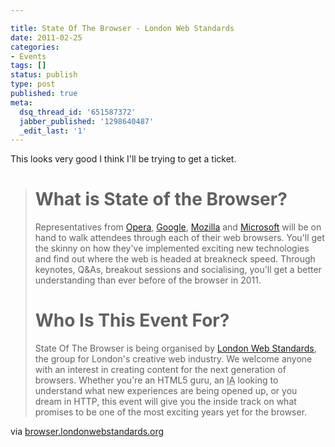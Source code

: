 ```yaml
---

title: State Of The Browser - London Web Standards
date: 2011-02-25
categories:
- Events
tags: []
status: publish
type: post
published: true
meta:
  dsq_thread_id: '651587372'
  jabber_published: '1298640487'
  _edit_last: '1'
---
```

This looks very good I think I'll be trying to get a ticket.
<div class="posterous_autopost">
<div class="posterous_bookmarklet_entry">
<blockquote class="posterous_long_quote">
<h1>What is State of the Browser?</h1>
Representatives from <a href="http://www.opera.com/">Opera</a>, <a href="http://www.google.co.uk/corporate/tech.html#section-chrome">Google</a>, <a href="http://www.mozilla.com/en-US/firefox/">Mozilla</a> and <a href="http://windows.microsoft.com/en-US/internet-explorer/products/ie-9/features">Microsoft</a> will be on hand to walk attendees through each of their web browsers. You'll get the skinny on how they've implemented exciting new technologies and find out where the web is headed at breakneck speed. Through keynotes, Q&amp;As, breakout sessions and socialising, you'll get a better understanding than ever before of the browser in 2011.
<h1>Who Is This Event For?</h1>
State Of The Browser is being organised by <a href="http://www.londonwebstandards.org">London Web Standards</a>, the group for London's creative web industry. We welcome anyone with an interest in creating content for the next generation of browsers. Whether you're an HTML5 guru, an <abbr title="Information Architect">IA</abbr> looking to understand what new experiences are being opened up, or you dream in HTTP, this event will give you the inside track on what promises to be one of the most exciting years yet for the browser.</blockquote>
<div class="posterous_quote_citation">via <a href="http://browser.londonwebstandards.org/">browser.londonwebstandards.org</a></div>
&nbsp;

</div>
</div>
